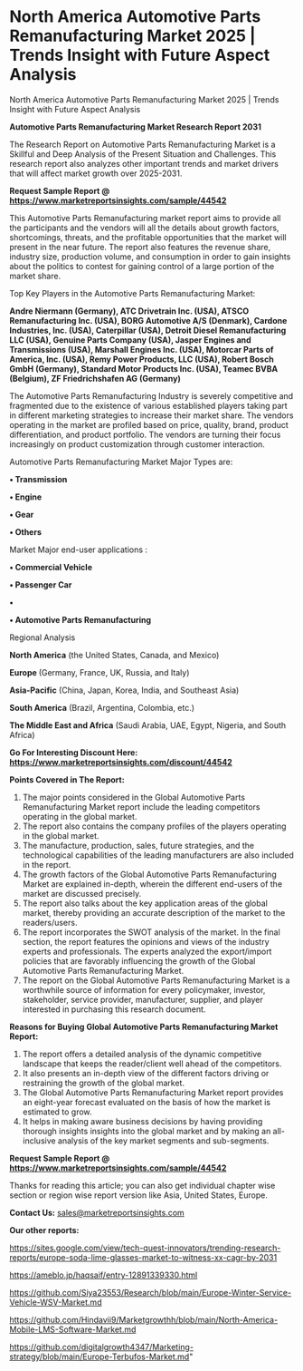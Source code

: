 # North America Automotive Parts Remanufacturing Market 2025 | Trends Insight with Future Aspect Analysis
North America Automotive Parts Remanufacturing Market 2025 | Trends Insight with Future Aspect Analysis

<strong>Automotive Parts Remanufacturing Market Research Report 2031</strong>

The Research Report on Automotive Parts Remanufacturing Market is a Skillful and Deep Analysis of the Present Situation and Challenges. This research report also analyzes other important trends and market drivers that will affect market growth over 2025-2031.

<strong>Request Sample Report @ <a href=https://www.marketreportsinsights.com/sample/44542>https://www.marketreportsinsights.com/sample/44542</a></strong>

This Automotive Parts Remanufacturing market report aims to provide all the participants and the vendors will all the details about growth factors, shortcomings, threats, and the profitable opportunities that the market will present in the near future. The report also features the revenue share, industry size, production volume, and consumption in order to gain insights about the politics to contest for gaining control of a large portion of the market share.

Top Key Players in the Automotive Parts Remanufacturing Market:

<strong>Andre Niermann (Germany), ATC Drivetrain Inc. (USA), ATSCO Remanufacturing Inc. (USA), BORG Automotive A/S (Denmark), Cardone Industries, Inc. (USA), Caterpillar (USA), Detroit Diesel Remanufacturing LLC (USA), Genuine Parts Company (USA), Jasper Engines and Transmissions (USA), Marshall Engines Inc. (USA), Motorcar Parts of America, Inc. (USA), Remy Power Products, LLC (USA), Robert Bosch GmbH (Germany), Standard Motor Products Inc. (USA), Teamec BVBA (Belgium), ZF Friedrichshafen AG (Germany)</strong>

The Automotive Parts Remanufacturing Industry is severely competitive and fragmented due to the existence of various established players taking part in different marketing strategies to increase their market share. The vendors operating in the market are profiled based on price, quality, brand, product differentiation, and product portfolio. The vendors are turning their focus increasingly on product customization through customer interaction.

Automotive Parts Remanufacturing Market Major Types are:

<strong>•  Transmission

•  Engine

•  Gear

•  Others</strong>

Market Major end-user applications :

<strong>•  Commercial Vehicle

•  Passenger Car

•  

•  Automotive Parts Remanufacturing</strong>

Regional Analysis

</u><strong><b>North America</b></strong> (the United States, Canada, and Mexico)

<strong><b>Europe </b></strong>(Germany, France, UK, Russia, and Italy)

<strong><b>Asia-Pacific</b></strong> (China, Japan, Korea, India, and Southeast Asia)

<strong><b>South America</b></strong> (Brazil, Argentina, Colombia, etc.)

<strong><b>The Middle East and Africa</b></strong> (Saudi Arabia, UAE, Egypt, Nigeria, and South Africa)

<strong>Go For Interesting Discount Here: <a href=https://www.marketreportsinsights.com/discount/44542>https://www.marketreportsinsights.com/discount/44542</a></strong>

<strong>Points Covered in The Report:</strong>
<ol>
  <li>The major points considered in the Global Automotive Parts Remanufacturing Market report include the leading competitors operating in the global market.</li>
  <li>The report also contains the company profiles of the players operating in the global market.</li>
  <li>The manufacture, production, sales, future strategies, and the technological capabilities of the leading manufacturers are also included in the report.</li>
  <li>The growth factors of the Global Automotive Parts Remanufacturing Market are explained in-depth, wherein the different end-users of the market are discussed precisely.</li>
  <li>The report also talks about the key application areas of the global market, thereby providing an accurate description of the market to the readers/users.</li>
  <li>The report incorporates the SWOT analysis of the market. In the final section, the report features the opinions and views of the industry experts and professionals. The experts analyzed the export/import policies that are favorably influencing the growth of the Global Automotive Parts Remanufacturing Market.</li>
  <li>The report on the Global Automotive Parts Remanufacturing Market is a worthwhile source of information for every policymaker, investor, stakeholder, service provider, manufacturer, supplier, and player interested in purchasing this research document.</li>
</ol>
<strong>Reasons for Buying Global Automotive Parts Remanufacturing Market Report:</strong>

<ol>
  <li>The report offers a detailed analysis of the dynamic competitive landscape that keeps the reader/client well ahead of the competitors.</li>
  <li>It also presents an in-depth view of the different factors driving or restraining the growth of the global market.</li>
  <li>The Global Automotive Parts Remanufacturing Market report provides an eight-year forecast evaluated on the basis of how the market is estimated to grow.</li>
  <li>It helps in making aware business decisions by having providing thorough insights insights into the global market and by making an all-inclusive analysis of the key market segments and sub-segments.</li>
</ol>
<strong>Request Sample Report @ <a href=https://www.marketreportsinsights.com/sample/44542>https://www.marketreportsinsights.com/sample/44542</a></strong>


Thanks for reading this article; you can also get individual chapter wise section or region wise report version like Asia, United States, Europe.

<strong>Contact Us:</strong>
sales@marketreportsinsights.com

<strong>Our other reports:</strong>

<a href=https://sites.google.com/view/tech-quest-innovators/trending-research-reports/europe-soda-lime-glasses-market-to-witness-xx-cagr-by-2031>https://sites.google.com/view/tech-quest-innovators/trending-research-reports/europe-soda-lime-glasses-market-to-witness-xx-cagr-by-2031</a>

<a href=https://ameblo.jp/haqsaif/entry-12891339330.html>https://ameblo.jp/haqsaif/entry-12891339330.html</a>

<a href=https://github.com/Siya23553/Research/blob/main/Europe-Winter-Service-Vehicle-WSV-Market.md>https://github.com/Siya23553/Research/blob/main/Europe-Winter-Service-Vehicle-WSV-Market.md</a>

<a href=https://github.com/Hindavii9/Marketgrowthh/blob/main/North-America-Mobile-LMS-Software-Market.md>https://github.com/Hindavii9/Marketgrowthh/blob/main/North-America-Mobile-LMS-Software-Market.md</a>

<a href=https://github.com/digitalgrowth4347/Marketing-strategy/blob/main/Europe-Terbufos-Market.md>https://github.com/digitalgrowth4347/Marketing-strategy/blob/main/Europe-Terbufos-Market.md</a>"
